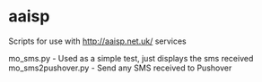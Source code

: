 # aaisp

Scripts for use with http://aaisp.net.uk/ services

mo_sms.py - Used as a simple test, just displays the sms received
mo_sms2pushover.py - Send any SMS received to Pushover